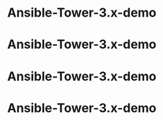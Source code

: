 # Ansible-Tower-3.x-demo
# Ansible-Tower-3.x-demo
# Ansible-Tower-3.x-demo
# Ansible-Tower-3.x-demo
